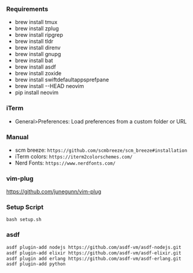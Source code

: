 ### Requirements
- brew install tmux
- brew install zplug
- brew install ripgrep
- brew install tldr
- brew install direnv
- brew install gnupg
- brew install bat
- brew install asdf
- brew install zoxide
- brew install swiftdefaultappsprefpane
- brew install --HEAD neovim
- pip install neovim

### iTerm
- General>Preferences: Load preferences from a custom folder or URL

### Manual
- scm breeze: `https://github.com/scmbreeze/scm_breeze#installation`
- iTerm colors: `https://iterm2colorschemes.com/`
- Nerd Fonts: `https://www.nerdfonts.com/`

### vim-plug
https://github.com/junegunn/vim-plug

### Setup Script
`bash setup.sh`

### asdf

```bash
asdf plugin-add nodejs https://github.com/asdf-vm/asdf-nodejs.git
asdf plugin-add elixir https://github.com/asdf-vm/asdf-elixir.git
asdf plugin add erlang https://github.com/asdf-vm/asdf-erlang.git
asdf plugin-add python
```
